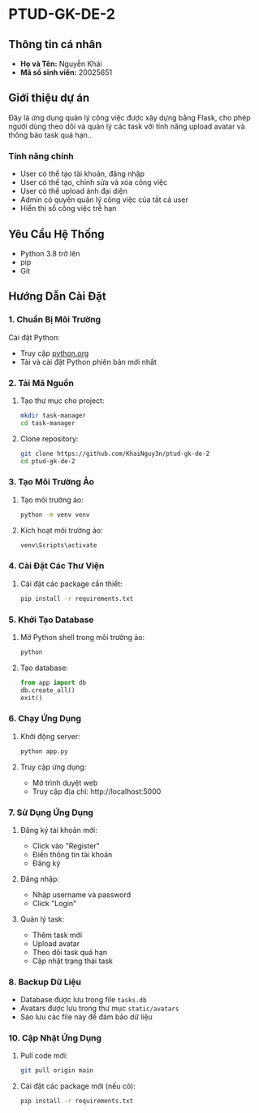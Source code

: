 # PTUD-GK-DE-2

## Thông tin cá nhân  
- **Họ và Tên:**  Nguyễn Khải
- **Mã số sinh viên:** 20025651

## Giới thiệu dự án  
Đây là ứng dụng quản lý công việc được xây dựng bằng Flask, cho phép người dùng theo dõi và quản lý các task với tính năng upload avatar và thông báo task quá hạn.. 

### Tính năng chính  
- User có thể tạo tài khoản, đăng nhập
- User có thể tạo, chỉnh sửa và xóa công việc  
- User có thể upload ảnh đại diện  
- Admin có quyền quản lý công việc của tất cả user  
- Hiển thị số công việc trễ hạn 

## Yêu Cầu Hệ Thống

- Python 3.8 trở lên
- pip
- Git

## Hướng Dẫn Cài Đặt

### 1. Chuẩn Bị Môi Trường

 Cài đặt Python:
   - Truy cập [python.org](https://www.python.org/downloads/)
   - Tải và cài đặt Python phiên bản mới nhất

### 2. Tải Mã Nguồn

1. Tạo thư mục cho project:
   ```bash
   mkdir task-manager
   cd task-manager
   ```

2. Clone repository:
   ```bash
   git clone https://github.com/KhaiNguy3n/ptud-gk-de-2
   cd ptud-gk-de-2
   ```

### 3. Tạo Môi Trường Ảo

1. Tạo môi trường ảo:
   ```bash
   python -m venv venv
   ```

2. Kích hoạt môi trường ảo:
   ```bash
   venv\Scripts\activate
   ```

### 4. Cài Đặt Các Thư Viện

1. Cài đặt các package cần thiết:
   ```bash
   pip install -r requirements.txt
   ```

### 5. Khởi Tạo Database

1. Mở Python shell trong môi trường ảo:
   ```bash
   python
   ```

2. Tạo database:
   ```python
   from app import db
   db.create_all()
   exit()
   ```

### 6. Chạy Ứng Dụng

1. Khởi động server:
   ```bash
   python app.py
   ```

2. Truy cập ứng dụng:
   - Mở trình duyệt web
   - Truy cập địa chỉ: http://localhost:5000

### 7. Sử Dụng Ứng Dụng

1. Đăng ký tài khoản mới:
   - Click vào "Register"
   - Điền thông tin tài khoản
   - Đăng ký

2. Đăng nhập:
   - Nhập username và password
   - Click "Login"

3. Quản lý task:
   - Thêm task mới
   - Upload avatar
   - Theo dõi task quá hạn
   - Cập nhật trạng thái task

### 8. Backup Dữ Liệu

- Database được lưu trong file `tasks.db`
- Avatars được lưu trong thư mục `static/avatars`
- Sao lưu các file này để đảm bảo dữ liệu

### 10. Cập Nhật Ứng Dụng

1. Pull code mới:
   ```bash
   git pull origin main
   ```

2. Cài đặt các package mới (nếu có):
   ```bash
   pip install -r requirements.txt
   ```

